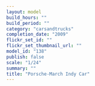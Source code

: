 ```yaml
---
layout: model
build_hours: ""
build_period: ""
category: "carsandtrucks"
completion_date: "2009"
flickr_set_id: ""
flickr_set_thumbnail_url: ""
model_id: "138"
publish: false
scale: "1/24"
summary: ""
title: "Porsche-March Indy Car"
---
```



